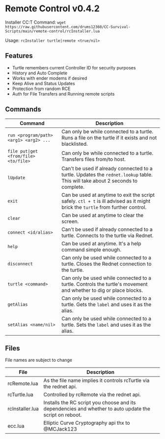 # Remote Control v0.4.2 

Installer CC:T Command: `wget https://raw.githubusercontent.com/drums12360/CC-Survival-Scripts/main/remote-control/rcInstaller.lua`

Usage: `rcInstaller turtle|remote <true/nil>`

## Features

- Turtle remembers current Controller ID for security purposes
- History and Auto Complete
- Works with ender modems if desired
- Keep Alive and Status Updates
- Protection from random RCE
- Auth for File Transfers and Running remote scripts

## Commands

| Command | Description |
| --- | --- |
| `run <program/path> <arg1> <arg2> ...` | Can only be  while connected to a turtle. Runs a file on the turtle if it exists and not blacklisted. |
| `file put\|get <from/file> <to/file>` | Can only be  while connected to a turtle. Transfers files from/to host. |
| `lUpdate` | Can't be used if already connected to a turtle. Updates the `rednet.lookup` table. This will take about 2 seconds to complete. |
| `exit` | Can be used at anytime to exit the script safely. `ctl + t` is ill advised as it might brick the `turtle` from further control. |
| `clear` | Can be used at anytime to clear the screen. |
| `connect <id/alias>` | Can't be used if already connected to a turtle. Connects to the turtle via Rednet. |
| `help` | Can be used at anytime. It's a help command simple enough. |
| `disconnect` | Can only be used while connected to a turtle. Closes the Rednet connection to the turtle. |
| `turtle <command>` | Can only be used while connected to a turtle. Controls the turtle's movement and whether to dig or place blocks. |
| `getAlias` | Can only be used while connected to a turtle. Gets the `label` and uses it as the alias. |
| `setAlias <name/nil>` | Can only be used while connected to a turtle. Sets the `label` and uses it as the alias. |

## Files

File names are subject to change

| File | Description |
| --- | --- |
| rcRemote.lua | As the file name implies it controls rcTurtle via the rednet api. |
| rcTurtle.lua | Controlled by rcRemote via the rednet api. |
| rcInstaller.lua | Installs the RC script you choose and its dependencies and whether to auto update the script on reboot. |
| ecc.lua | Elliptic Curve Cryptography api thx to @MCJack123 |
